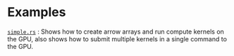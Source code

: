 # Examples
[`simple.rs`](simple.rs) : Shows how to create arrow arrays and run compute kernels on the GPU, also shows how to submit multiple kernels in a single command to the GPU.